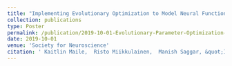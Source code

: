 ```yaml
---
title: "Implementing Evolutionary Optimization to Model Neural Functional Connectivity"
collection: publications
type: Poster
permalink: /publication/2019-10-01-Evolutionary-Parameter-Optimization-for-Resting-state-Functional-Connectivity-Model
date: 2019-10-01
venue: 'Society for Neuroscience'
citation: ' Kaitlin Maile,  Risto Miikkulainen,  Manish Saggar, &quot;Implementing Evolutionary Optimization to Model Neural Functional Connectivity.&quot; Society for Neuroscience, 2019.'
---
```

